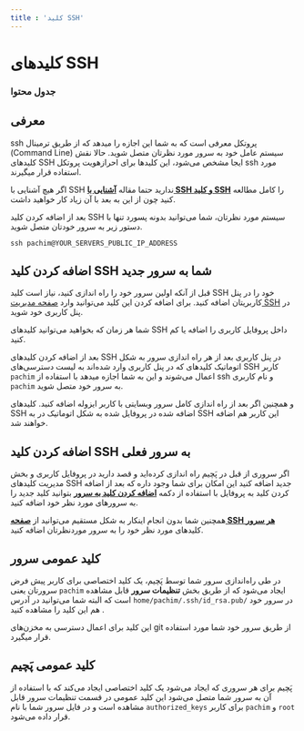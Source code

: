 ```yaml
---
title : 'کلید SSH'
---
```


# کلید‌های SSH 

### جدول محتوا 

## معرفی

ssh پروتکل معرفی است که به شما این اجازه را میدهد که از طریق ترمینال (Command Line) سیستم عامل خود به سرور مورد نظرتان متصل شوید. 
حالا نقش کلیدهای SSH ایجا مشخص می‌شود، این کلیدها برای احرازهویت پروتکل ssh مورد استفاده قرار میگیرند.

اگر هیچ آشنایی با SSH ندارید حتما مقاله [**آشنایی با SSH و کلید SSH**](https://roocket.ir/articles/ssh) را کامل مطالعه کنید چون از این به بعد با آن زیاد کار خواهید داشت.

بعد از اضافه کردن کلید SSH سیستم مورد نظرتان، شما می‌توانید بدونه پسورد تنها با دستور زیر به سرور خودتان متصل شوید.

```shell
ssh pachim@YOUR_SERVERS_PUBLIC_IP_ADDRESS
```
## اضافه کردن کلید SSH شما به سرور جدید

قبل از آنکه اولین سرور خود را راه اندازی کنید، نیاز است کلید SSH خود را در پنل کاربریتان اضافه کنید. برای اضافه کردن این کلید می‌توانید وارد [صفحه مدیریت SSH](https://app.pachim.sh/panel/user-profile/ssh-keys) در پنل کاربری خود شوید.

شما هر زمان که بخواهید می‌توانید کلید‌های SSH داخل پروفایل کاربری را اضافه یا کم کنید. 

بعد از اضافه کردن کلیدهای SSH در پنل کاربری بعد از هر راه اندازی سرور به شکل اتوماتیک کلید‌های که در پنل کاربری وارد شده‌اند به لیست دسترسی‌های SSH کاربر `pachim` اعمال می‌شوند و این به شما اجازه میدهد با استفاده از ssh و نام کاربری `pachim` به سرور خود متصل شوید.

و همچنین اگر بعد از راه اندازی کامل سرور وبسایتی با کاربر ایزوله اضافه کنید. کلیدهای SSH اضافه شده در پروفایل شده به شکل اتوماتیک در به SSH این کاربر هم اضافه خواهند شد.

## اضافه کردن کلید SSH به سرور فعلی

اگر سروری از قبل در پَچیم راه اندازی کرده‌اید و قصد دارید در پروفایل کاربری و بخش مدیریت کلید‌های SSH جدید اضافه کنید این امکان برای شما وجود داره که بعد از اضافه کردن کلید به پروفایل با استفاده از دکمه [**اضافه کردن کلید به سرور**](https://app.pachim.sh/panel/user-profile/ssh-keys) بتوانید کلید جدید را به سرورهای مورد نظر خود اضافه کنید.

همچنین شما بدون انجام اینکار به شکل مستقیم می‌توانید از [**صفحه SSH هر سرور**](/servers/ssh) کلید‌های مورد نظر خود را به سرور موردنظرتان اضافه کنید.
## کلید عمومی سرور
 
در طی راه‌اندازی سرور شما توسط پَچیم، یک کلید اختصاصی برای کاربر پیش فرض سرورتان یعنی `pachim` ایجاد می‌شود که از طریق بخش **تنظیمات سرور** قابل مشاهده است که البته شما می‌توانید در آدرس `home/pachim/.ssh/id_rsa.pub/` در سرور خود هم این کلید را مشاهده کنید . 

این کلید برای اعمال دسترسی به مخزن‌های git از طریق سرور خود شما مورد استفاده قرار میگیرد.

## کلید عمومی پَچیم

پَچیم برای هر سروری که ایجاد می‌شود یک کلید اختصاصی ایجاد می‌کند که با استفاده از آن به سرور شما متصل می‌شود این کلید عمومی در قسمت تنظیمات سرور قابل مشاهده است و در فایل سرور شما با نام `authorized_keys` برای کاربر `pachim` و `root` قرار داده می‌شود.
